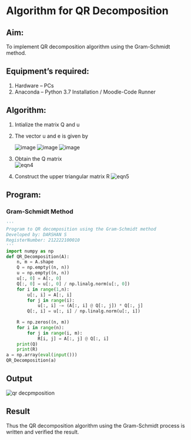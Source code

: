 # Algorithm for QR Decomposition
## Aim:
To implement QR decomposition algorithm using the Gram-Schmidt method.
## Equipment’s required:
1.	Hardware – PCs
2.	Anaconda – Python 3.7 Installation / Moodle-Code Runner
## Algorithm:
1.	Intialize the matrix Q and u
2.	The vector u and e is given by

    ![image](https://github.com/Darshans05/QRdecomposition/assets/115534676/d6716daf-ed3e-4329-bfb2-1e23ae8665b5)
    ![image](https://github.com/Darshans05/QRdecomposition/assets/115534676/8f7ac2a8-4b77-4f4c-a748-063e1b873114)
    ![image](https://github.com/Darshans05/QRdecomposition/assets/115534676/4e323033-8e46-481b-90f6-64d239091f39)

3.	Obtain the Q matrix   
    ![eqn4](./ex1.jpg)
4.	Construct the upper triangular matrix R
    ![eqn5](./ex2.jpg)



## Program:
### Gram-Schmidt Method
```python
''' 
Program to QR decomposition using the Gram-Schmidt method
Developed by: DARSHAN S 
RegisterNumber: 212222100010
'''
import numpy as np
def QR_Decomposition(A):
    n, m = A.shape
    Q = np.empty((n, n))
    u = np.empty((n, n))
    u[:, 0] = A[:, 0]
    Q[:, 0] = u[:, 0] / np.linalg.norm(u[:, 0])
    for i in range(1,n):
        u[:, i] = A[:, i]
        for j in range(i):
            u[:, i] -= (A[:, i] @ Q[:, j]) * Q[:, j]
        Q[:, i] = u[:, i] / np.linalg.norm(u[:, i])
        
    R = np.zeros((n, m))
    for i in range(n):
        for j in range(i, m):
            R[i, j] = A[:, j] @ Q[:, i]
    print(Q)
    print(R)
a = np.array(eval(input()))
QR_Decomposition(a)
```

## Output

![qr decpmposition](https://github.com/Darshans05/QRdecomposition/assets/115534676/328e35cb-145c-4a4e-9067-870f9eaac885)



## Result
Thus the QR decomposition algorithm using the Gram-Schmidt process is written and verified the result.
